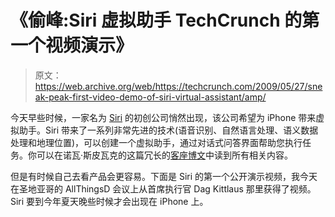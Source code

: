 # 《偷峰:Siri 虚拟助手 TechCrunch 的第一个视频演示》

> 原文：<https://web.archive.org/web/https://techcrunch.com/2009/05/27/sneak-peak-first-video-demo-of-siri-virtual-assistant/amp/>

今天早些时候，一家名为 [Siri](https://web.archive.org/web/20230208151506/http://www.siri.com/) 的初创公司悄然出现，该公司希望为 iPhone 带来虚拟助手。Siri 带来了一系列非常先进的技术(语音识别、自然语言处理、语义数据处理和地理位置)，可以创建一个虚拟助手，通过对话式问答界面帮助您执行任务。你可以在诺瓦·斯皮瓦克的这篇冗长的[客座博文](https://web.archive.org/web/20230208151506/https://techcrunch.com/2009/05/27/siri-the-virtual-assistant-that-will-make-everyone-love-the-iphone-even-more/)中读到所有相关内容。

但是有时候自己去看产品会更容易。下面是 Siri 的第一个公开演示视频，我今天在圣地亚哥的 AllThingsD 会议上从首席执行官 Dag Kittlaus 那里获得了视频。Siri 要到今年夏天晚些时候才会出现在 iPhone 上。

<amp-analytics data-credentials="include" class="i-amphtml-layout-fixed i-amphtml-layout-size-defined" i-amphtml-layout="fixed"></amp-analytics>